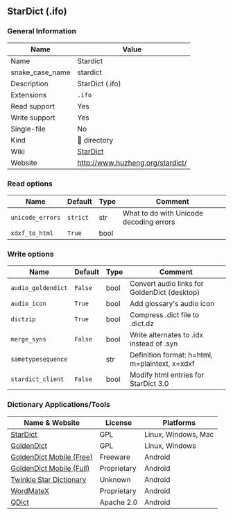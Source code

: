 
## StarDict (.ifo) ##

### General Information ###
Name | Value
---- | -------
Name | Stardict
snake_case_name | stardict
Description | StarDict (.ifo)
Extensions | `.ifo`
Read support | Yes
Write support | Yes
Single-file | No
Kind | 📁 directory
Wiki | [StarDict](https://en.wikipedia.org/wiki/StarDict)
Website | http://www.huzheng.org/stardict/


### Read options ###
Name | Default | Type | Comment
---- | ------- | ---- | -------
`unicode_errors` | `strict` | str | What to do with Unicode decoding errors
`xdxf_to_html` | `True` | bool | 

### Write options ###
Name | Default | Type | Comment
---- | ------- | ---- | -------
`audio_goldendict` | `False` | bool | Convert audio links for GoldenDict (desktop)
`audio_icon` | `True` | bool | Add glossary's audio icon
`dictzip` | `True` | bool | Compress .dict file to .dict.dz
`merge_syns` | `False` | bool | Write alternates to .idx instead of .syn
`sametypesequence` |  | str | Definition format: h=html, m=plaintext, x=xdxf
`stardict_client` | `False` | bool | Modify html entries for StarDict 3.0

### Dictionary Applications/Tools ###
Name & Website | License | Platforms
-------------- | ------- | ---------
[StarDict](http://www.huzheng.org/stardict/) | GPL | Linux, Windows, Mac
[GoldenDict](http://goldendict.org/) | GPL | Linux, Windows
[GoldenDict Mobile (Free)](http://goldendict.mobi/) | Freeware | Android
[GoldenDict Mobile (Full)](http://goldendict.mobi/) | Proprietary | Android
[Twinkle Star Dictionary](https://play.google.com/store/apps/details?id=com.qtier.dict) | Unknown | Android
[WordMateX](https://apkcombo.com/wordmatex/org.d1scw0rld.wordmatex/) | Proprietary | Android
[QDict](https://play.google.com/store/apps/details?id=com.annie.dictionary) | Apache 2.0 | Android
